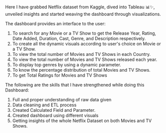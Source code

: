 Here I have grabbed Netflix dataset from Kaggle, dived into Tableau 📊✨, unveiled insights and started weaving the dashboard through visualizations. 

The dashboard provides an interface to the user: 
1. To search for any Movie or a TV Show to get the Release Year, Rating, Date Added, Duration, Cast, Genre, and Description respectively.
2. To create all the dynamic visuals according to user's choice on Movie or a TV Show.
3. To view the total number of Movies and TV Shows in each Country.
4. To view the total number of Movies and TV Shows released each year.
5. To display top genres by using a dynamic parameter.
6. To know the percentage distribution of total Movies and TV Shows.
7. To get Total Ratings for Movies and TV Shows

The following are the skills that I have strengthened while doing this Dashboard:

1) Full and proper understanding of raw data given
2) Data cleaning and ETL process
3) Created Calculated Field and Parameter.
4) Created dashboard using different visuals
5) Getting insights of the whole Netflix Dataset on both Movies and TV Shows.
